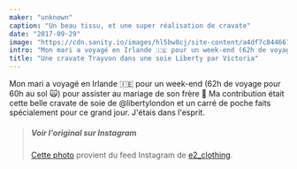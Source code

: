```yaml
---
maker: "unknown"
caption: "Un beau tissu, et une super réalisation de cravate"
date: "2017-09-29"
image: "https://cdn.sanity.io/images/hl5bw8cj/site-content/a4df7c8446671138fe4f6e07eebf32058af31999-1080x1080.jpg"
intro: "Mon mari a voyagé en Irlande 🇮🇪 pour un week-end (62h de voyage pour 60h au sol 🙀) pour assister au mariage de son frère 👏 Ma contribution était cette belle cravate de soie de @libertylondon et un carré de poche faits spécialement pour ce grand jour. J'étais dans l'esprit."
title: "Une cravate Trayvon dans une soie Liberty par Victoria"
---
```



Mon mari a voyagé en Irlande 🇮🇪 pour un week-end (62h de voyage pour 60h au sol 🙀) pour assister au mariage de son frère 👏 Ma contribution était cette belle cravate de soie de @libertylondon et un carré de poche faits spécialement pour ce grand jour. J'étais dans l'esprit.

> ##### Voir l'original sur Instagram
> 
> [Cette photo](https://www.instagram.com/p/BZR3pyCHLjm/) provient du feed Instagram de [e2_clothing](https://www.instagram.com/e2_clothing/).



